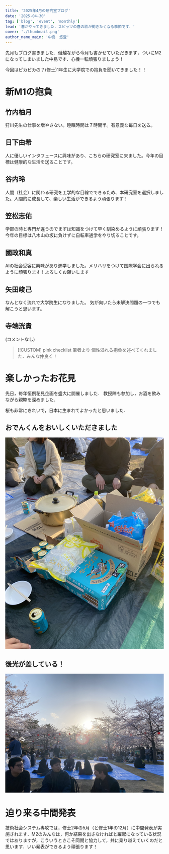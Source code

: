 ```yaml
---
title: '2025年4月の研究室ブログ'
date: '2025-04-30'
tag: ['blog', 'event', 'monthly']
lead: '春がやってきました．スピッツの春の歌が聞きたくなる季節です．'
cover: './thumbnail.png'
author_name_main: '中島　悠登'
---
```


先月もブログ書きました．僭越ながら今月も書かせていただきます，ついにM2になってしまいました中島です．心機一転頑張りましょう！

今回はピカピカの？(修士)1年生に大学院での抱負を聞いてきました！！

# 新M1の抱負
## 竹内柚月
狩川先生の仕事を増やさない。睡眠時間は７時間半。有意義な毎日を送る。
## 日下由希
人に優しいインタフェースに興味があり、こちらの研究室に来ました。今年の目標は健康的な生活を送ることです。
## 谷内玲
人間（社会）に関わる研究を工学的な目線でできるため、本研究室を選択しました。人間的に成長して、楽しい生活ができるよう頑張ります！
## 笠松志佑
学部の時と専門が違うのでまずは知識をつけて早く馴染めるように頑張ります！
今年の目標は八木山の坂に負けずに自転車通学をやり切ることです。
## 國政和真
AIの社会受容に興味があり進学しました。メリハリをつけて国際学会に出られるように頑張ります！よろしくお願いします
## 矢田峻己
なんとなく流れで大学院生になりました。
気が向いたら未解決問題の一つでも解こうと思います。
## 寺端洸貴
(コメントなし)

> [!CUSTOM] pink checklist 筆者より
> 個性溢れる抱負を述べてくれました．みんな仲良く！

# 楽しかったお花見
先日，毎年恒例花見企画を盛大に開催しました．
教授陣も参加し，お酒を飲みながら親睦を深めました．

桜も非常にきれいで，日本に生まれてよかったと思いました．

## おでんくんをおいしくいただきました
![おでん](./1.jpg)

## 後光が差している！
![後光](./2.jpg)

# 迫り来る中間発表
技術社会システム専攻では，修士2年の5月（と修士1年の12月）に中間発表が実施されます．M2のみんなは，何か結果を出さなければと躍起になっている状況ではありますが，こういうときこそ同期と協力して，共に乗り越えていくのだと思います．いい発表ができるよう頑張ります！
